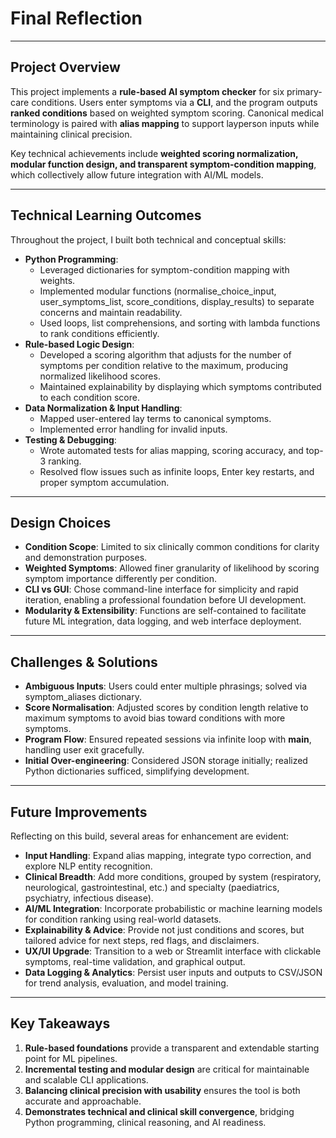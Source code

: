 # Final Reflection

---

## Project Overview

This project implements a **rule-based AI symptom checker** for six primary-care conditions. Users enter symptoms via a **CLI**, and the program outputs **ranked conditions** based on weighted symptom scoring. Canonical medical terminology is paired with **alias mapping** to support layperson inputs while maintaining clinical precision.

Key technical achievements include **weighted scoring normalization, modular function design, and transparent symptom-condition mapping**, which collectively allow future integration with AI/ML models.

---

## Technical Learning Outcomes

Throughout the project, I built both technical and conceptual skills:

- **Python Programming**:
    - Leveraged dictionaries for symptom-condition mapping with weights.
    - Implemented modular functions (normalise_choice_input, user_symptoms_list, score_conditions, display_results) to separate concerns and maintain readability.
    - Used loops, list comprehensions, and sorting with lambda functions to rank conditions efficiently.
- **Rule-based Logic Design**:
    - Developed a scoring algorithm that adjusts for the number of symptoms per condition relative to the maximum, producing normalized likelihood scores.
    - Maintained explainability by displaying which symptoms contributed to each condition score.
- **Data Normalization & Input Handling**:
    - Mapped user-entered lay terms to canonical symptoms.
    - Implemented error handling for invalid inputs.
- **Testing & Debugging**:
    - Wrote automated tests for alias mapping, scoring accuracy, and top-3 ranking.
    - Resolved flow issues such as infinite loops, Enter key restarts, and proper symptom accumulation.

---

## Design Choices

- **Condition Scope**: Limited to six clinically common conditions for clarity and demonstration purposes.
- **Weighted Symptoms**: Allowed finer granularity of likelihood by scoring symptom importance differently per condition.
- **CLI vs GUI**: Chose command-line interface for simplicity and rapid iteration, enabling a professional foundation before UI development.
- **Modularity & Extensibility**: Functions are self-contained to facilitate future ML integration, data logging, and web interface deployment.

---

## Challenges & Solutions

- **Ambiguous Inputs**: Users could enter multiple phrasings; solved via symptom_aliases dictionary.
- **Score Normalisation**: Adjusted scores by condition length relative to maximum symptoms to avoid bias toward conditions with more symptoms.
- **Program Flow**: Ensured repeated sessions via infinite loop with __main__, handling user exit gracefully.
- **Initial Over-engineering**: Considered JSON storage initially; realized Python dictionaries sufficed, simplifying development.

---

## Future Improvements

Reflecting on this build, several areas for enhancement are evident:

- **Input Handling**: Expand alias mapping, integrate typo correction, and explore NLP entity recognition.
- **Clinical Breadth**: Add more conditions, grouped by system (respiratory, neurological, gastrointestinal, etc.) and specialty (paediatrics, psychiatry, infectious disease).  
- **AI/ML Integration**: Incorporate probabilistic or machine learning models for condition ranking using real-world datasets.
- **Explainability & Advice**: Provide not just conditions and scores, but tailored advice for next steps, red flags, and disclaimers.  
- **UX/UI Upgrade**: Transition to a web or Streamlit interface with clickable symptoms, real-time validation, and graphical output.
- **Data Logging & Analytics**: Persist user inputs and outputs to CSV/JSON for trend analysis, evaluation, and model training.

---

## Key Takeaways
1.	**Rule-based foundations** provide a transparent and extendable starting point for ML pipelines.
2.	**Incremental testing and modular design** are critical for maintainable and scalable CLI applications.
3.	**Balancing clinical precision with usability** ensures the tool is both accurate and approachable.
4.	**Demonstrates technical and clinical skill convergence**, bridging Python programming, clinical reasoning, and AI readiness.